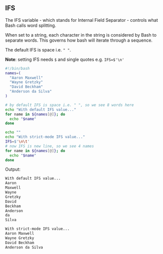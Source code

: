 
## IFS

The IFS variable - which stands for Internal Field Separator - controls what Bash calls word splitting. 

When set to a string, each character in the string is considered by Bash to separate words. This governs how bash will iterate through a sequence. 

The default IFS is space i.e. `" "`.

**Note**: setting IFS needs `$` and single quotes e.g. `IFS=$'\n'`

```sh
#!/bin/bash
names=(
  "Aaron Maxwell"
  "Wayne Gretzky"
  "David Beckham"
  "Anderson da Silva"
)

# by default IFS is space i.e. " ", so we see 8 words here
echo "With default IFS value..."
for name in ${names[@]}; do
  echo "$name"
done

echo ""
echo "With strict-mode IFS value..."
IFS=$'\n\t'
# now IFS is new line, so we see 4 names 
for name in ${names[@]}; do
  echo "$name"
done
```

Output:
```sh
With default IFS value...
Aaron
Maxwell
Wayne
Gretzky
David
Beckham
Anderson
da
Silva

With strict-mode IFS value...
Aaron Maxwell
Wayne Gretzky
David Beckham
Anderson da Silva
```
